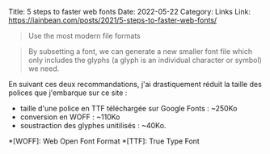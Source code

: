 Title: 5 steps to faster web fonts
Date: 2022-05-22
Category: Links
Link: https://iainbean.com/posts/2021/5-steps-to-faster-web-fonts/

> Use the most modern file formats

<div></div>

> By subsetting a font, we can generate a new smaller font file which only includes the glyphs (a glyph is an individual character or symbol) we need.

En suivant ces deux recommandations, j'ai drastiquement réduit la taille des polices que j'embarque sur ce site :

- taille d'une police en TTF téléchargée sur Google Fonts : ~250Ko
- conversion en WOFF : ~110Ko
- soustraction des glyphes unitilisés : ~40Ko.

*[WOFF]: Web Open Font Format
*[TTF]: True Type Font
